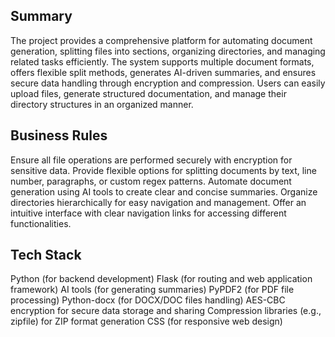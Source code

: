 ## Summary

The project provides a comprehensive platform for automating document generation, splitting files into sections, organizing directories, and managing related tasks efficiently. The system supports multiple document formats, offers flexible split methods, generates AI-driven summaries, and ensures secure data handling through encryption and compression. Users can easily upload files, generate structured documentation, and manage their directory structures in an organized manner.

## Business Rules

Ensure all file operations are performed securely with encryption for sensitive data.
Provide flexible options for splitting documents by text, line number, paragraphs, or custom regex patterns.
Automate document generation using AI tools to create clear and concise summaries.
Organize directories hierarchically for easy navigation and management.
Offer an intuitive interface with clear navigation links for accessing different functionalities.

## Tech Stack

Python (for backend development)
Flask (for routing and web application framework)
AI tools (for generating summaries)
PyPDF2 (for PDF file processing)
Python-docx (for DOCX/DOC files handling)
AES-CBC encryption for secure data storage and sharing
Compression libraries (e.g., zipfile) for ZIP format generation
CSS (for responsive web design)
